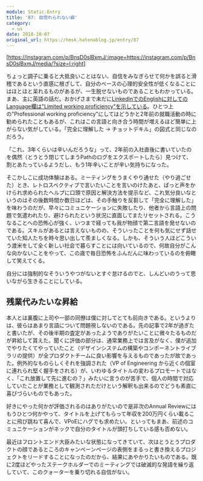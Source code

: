 ```yaml
---
module: Static.Entry
title: '87: 自惚れられない癖'
category:
  - us
date: 2018-10-07
original_url: https://hmsk.hatenablog.jp/entry/87
---
```


[https://instagram.com/p/BnsD0slBxmJ/:image=https://instagram.com/p/BnsD0slBxmJ/media/?size=l:right]

ちょっと調子に乗ると大抵良いことはない、自信をみなぎらせて何かを誤ると滑稽であるという直感に根ざして、自分のベースの心理的安全性が低くなることにはほとほと呆れるものがあるが、一生脱せないものであることもわかっている。まあ、主に英語の話だ。おかげさまで未だに[LinkedInでのEnglishに対してのLanguage欄は"Limited working proficiency"を示している](https://www.linkedin.com/in/khmsk)。ひとつ上の"Professional working proficiency"にしてはどうかと2年前の就職活動の時に勧められたこともあるが、これはこの言語と向き合う時間が増えるほど簡単に上がらない気がしている。「完全に理解した -> チョットデキル」の図式と同じなのだろう。

「これ、3年くらいは辛いんだろうな」って、2年前の入社直後に書いていたのを偶然（とうとう閉じてしまうPathのログをエクスポートしたら）見つけて、割とあたっているようだし、もう1年辛いことが辛い気持ちになった。

そこかしこに成功体験はある。ミーティングをうまくやり通せた（やり過ごせた）とき、レトロスペクティブで言いたいことを言いのけたあと、ぱっと声をかけられ求められたヘルプに口頭で原因と解決方法を提示など、これ気分良いなというのはその後数時間か数日ほどは、その手触りを反芻して「完全に理解した」を味わうのだが、早々にコミュニケーションに失敗したり、他者から言語上の問題で気遣われたり、避けられたという状況に直面してまたリセットされる。こうなることへの恐怖心が強く、いつまで経っても我が物顔で第二言語を発せないのである。スキルがあるとは言えないものの、そういったことを何も気にせず話せていた知人たちを時々思い出して羨ましくなる。しかも、そういう人ほどこういう渡米をして全く新しい社会で暮らすことには向いているので、何故自分がこんな向かないことをやって、この歳で毎日恐怖をふんだんに味わっているのを俯瞰して笑えてくる。

自分には強制的なそういうやつがないとすぐ怠けるのでと、しんどいのうって思いながら生きることにしている。

## 残業代みたいな昇給

本人とは裏腹に上司や一部の同僚は僕に対してとても前向きである。というよりは、彼らはあまり言語について問題視しないのである。先の記事で2年が過ぎたと書いたが、その後半期の査定があったようでありがたいことに微々たるものだが昇給して貰えた。聞くに評価の部分は、通常業務上では言及がなく、僕が追加でやりたくてやっていたこと（デザインシステムの構築やコンポーネントライブラリの提供）が全プロダクトチームに良い影響を与えるものであったが故であった。例外的なものらしくそれを強調された（VP of Engineering から近くの個室に連れられ堅く握手をされる）が、いわゆるタイトルの変わるプロモートではなく、「これ放置して先に進むの？」みたいに言うのが苦手で、個人の時間で対応していたことが業務として観測されただけという解釈も出来るのでどうも素直に喜びづらいものでもあった。

好きにやった何かが評価されるのはありがたいので是非次のAnnual Reviewにはもうひとつ何かやって、タイトルを上げてもらって年収を200万円くらい載ることに飛び跳ねて喜んで、VPoEにハグでも求めたい。といってもまあ、前述のコミュニケーションがネックで自分のタイトルが頭打ちしている感も否めない。

最近はフロントエンド大臣みたいな状態になってきていて、次はとうとうプロダクトの顔であるところのキャンペーンページの表側をまるっと書き換えるプロジェクトをリードすることになったのだから、結果にあやかりたいものである。既に2度ほどやったステークホルダーでのミーティングでは破滅的な発語を繰り返していて、このクォーターを乗り切れる自信がない。
